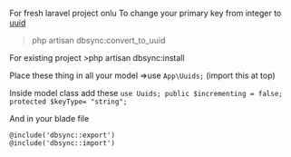 For fresh laravel project onlu
To change your primary key from integer to [uuid](https://en.wikipedia.org/wiki/Universally_unique_identifier) 
   >php artisan dbsync:convert_to_uuid

For existing project 
    >php artisan dbsync:install

Place these thing in all your model
    =>use ```App\Uuids;``` (import this at top)
    
    
    
Inside model class add these
        ```
        use Uuids;
        public $incrementing = false;
        protected $keyType= "string";
        ```

And in your blade file
```
@include('dbsync::export')
@include('dbsync::import')
```

